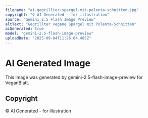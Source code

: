 ```yaml
---
filename: "ai-gegrillter-spargel-mit-polenta-schnitten.jpg"
copyright: "© AI Generated - for illustration"
source: "Gemini 2.5 Flash Image Preview"
altText: "Gegrillter vegane Spargel mit Polenta-Schnitten"
aiGenerated: true
model: "gemini-2.5-flash-image-preview"
uploadDate: "2025-09-04T11:26:04.485Z"
---
```


# AI Generated Image

This image was generated by gemini-2.5-flash-image-preview for VeganBlatt.

## Copyright
© AI Generated - for illustration
